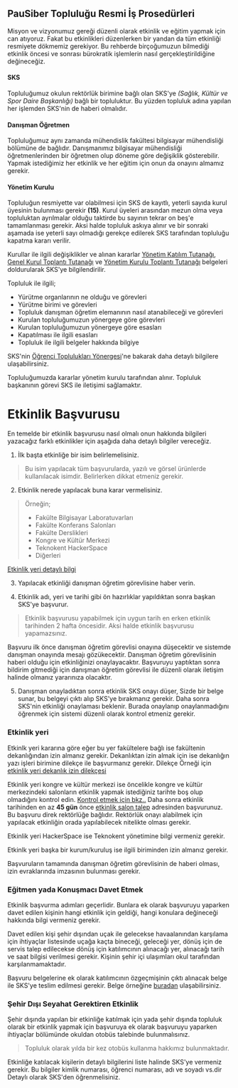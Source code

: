 ## PauSiber Topluluğu Resmi İş Prosedürleri

Misyon ve vizyonumuz gereği düzenli olarak etkinlik ve eğitim yapmak için can atıyoruz. Fakat bu etkinlikleri düzenlerken bir yandan da tüm etkinliği resmiyete dökmemiz gerekiyor. Bu rehberde birçoğumuzun bilmediği etkinlik öncesi ve sonrası bürokratik işlemlerin nasıl gerçekleştirildiğine değineceğiz.

#### SKS
Topluluğumuz okulun rektörlük birimine bağlı olan SKS'ye *(Sağlık, Kültür ve Spor Daire Başkanlığı)* bağlı bir topluluktur. Bu yüzden topluluk adına yapılan her işlemden SKS'nin de haberi olmalıdır.

#### Danışman Öğretmen
Topluluğumuz aynı zamanda mühendislik fakültesi bilgisayar mühendisliği bölümüne de bağlıdır. Danışmanımız bilgisayar mühendisliği öğretmenlerinden bir öğretmen olup döneme göre değişiklik gösterebilir.  Yapmak istediğimiz her etkinlik ve her eğitim için onun da onayını almamız gerekir.

#### Yönetim Kurulu
Topluluğun resmiyette var olabilmesi için SKS de kayıtlı, yeterli sayıda kurul üyesinin bulunması gerekir **(15)**. Kurul üyeleri arasından mezun olma veya topluluktan ayrılmalar olduğu taktirde bu sayının tekrar on beş'e tamamlanması gerekir. Aksi halde topluluk askıya alınır ve bir sonraki aşamada ise yeterli sayı olmadığı gerekçe edilerek SKS tarafından topluluğu kapatma kararı verilir.

Kurullar ile ilgili değişiklikler ve alınan kararlar [Yönetim Katılım Tutanağı](http://d.pau.edu.tr/130b8545), [Genel Kurul Toplantı Tutanağı](http://d.pau.edu.tr/33fb5170) ve [Yönetim Kurulu Toplantı Tutanağı](http://d.pau.edu.tr/553254d3) belgeleri doldurularak SKS'ye bilgilendirilir.

Topluluk ile ilgili;
 - Yürütme organlarının ne olduğu ve görevleri
 - Yürütme birimi ve görevleri
 - Topluluk danışman öğretim elemanının nasıl atanabileceği ve görevleri
 - Kurulan topluluğumuzun yönergeye göre görevleri
 - Kurulan topluluğumuzun yönergeye göre esasları
 - Kapatılması ile ilgili esasları
 - Topluluk ile ilgili belgeler hakkında bilgiye

SKS'nin [Öğrenci Toplulukları Yönergesi](https://www.pau.edu.tr/sks/tr/sayfa/ogrenci-topluluklari-yonergesi)'ne bakarak daha detaylı bilgilere ulaşabilirsiniz.

Topluluğumuzda kararlar yönetim kurulu tarafından alınır. Topluluk başkanının görevi SKS ile iletişimi sağlamaktır.

# Etkinlik Başvurusu

En temelde bir etkinlik başvurusu nasıl olmalı onun hakkında bilgileri yazacağız farklı etkinlikler için aşağıda daha detaylı bilgiler vereceğiz.

1. İlk başta etkinliğe bir isim belirlemelisiniz.

> Bu isim yapılacak tüm başvurularda, yazılı ve görsel ürünlerde kullanılacak isimdir. Belirlerken dikkat etmeniz gerekir.

2. Etkinlik nerede yapılacak buna karar vermelisiniz.

> Örneğin;
> - Fakülte Bilgisayar Laboratuvarları
> - Fakülte Konferans Salonları
> - Fakülte Derslikleri
> - Kongre ve Kültür Merkezi
> - Teknokent HackerSpace
> - Diğerleri

[Etkinlik yeri detaylı bilgi](#etkinlik-yeri)

3. Yapılacak etkinliği danışman öğretim görevlisine haber verin.

4. Etkinlik adı, yeri ve tarihi gibi ön hazırlıklar yapıldıktan sonra başkan SKS'ye başvurur.

> Etkinlik başvurusu yapabilmek için uygun tarih en erken etkinlik tarihinden 2 hafta öncesidir. Aksi halde etkinlik başvurusu yapamazsınız.

Başvuru ilk önce danışman öğretim görevlisi onayına düşecektir ve sistemde danışman onayında mesajı gözükecektir. Danışman öğretim görevlisinin haberi olduğu için etkinliğinizi onaylayacaktır. Başvuruyu yaptıktan sonra bildirim gitmediği için danışman öğretim görevlisi ile düzenli olarak iletişim halinde olmanız yararınıza olacaktır.

5. Danışman onayladıktan sonra etkinlik SKS onayı düşer, Sizde bir belge sunar, bu belgeyi çıktı alıp SKS'ye bırakmanız gerekir. Daha sonra SKS'nin etkinliği onaylaması beklenir. Burada onaylanıp onaylanmadığını öğrenmek için sistemi düzenli olarak kontrol etmeniz gerekir.

### Etkinlik yeri

Etkinlk yeri kararına göre eğer bu yer fakültelere bağlı ise fakültenin dekanlığından izin almanız gerekir. Dekanlıktan izin almak için ise dekanlığın yazı işleri birimine dilekçe ile başvurmanız gerekir. Dilekçe Örneği için [etkinlik yeri dekanlık izin dilekçesi](/etkinlik-yeri-dekanlik_izin_dilekcesi_ornek.md)

Etkinlik yeri kongre ve kültür merkezi ise öncelikle kongre ve kültür merkezindeki salonların etkinlik yapmak istediğiniz tarihte boş olup olmadığını kontrol edin. [Kontrol etmek için bkz..](https://app.pau.edu.tr/abs/Rezervasyon/SalonEtkinlikTakvim.aspx?target=_blank) Daha sonra etkinlik tarihinden en az **45 gün** önce [etkinlik salon talep](https://app.pau.edu.tr/abs/Rezervasyon/EtkinlikSalonTalepIslemleri.aspx) adresinden başvurunuz. Bu başvuru direk rektörlüğe bağlıdır. Rektörlük onayı alabilmek için yapılacak etkinliğin orada yapılabilecek nitelikte olması gerekir.

Etkinlik yeri HackerSpace ise Teknokent yönetimine bilgi vermeniz gerekir.

Etkinlk yeri başka bir kurum/kuruluş ise ilgili biriminden izin almanız gerekir.

Başvuruların tamamında danışman öğretim görevlisinin de haberi olması, izin evraklarında imzasının bulunması gerekir.

### Eğitmen yada Konuşmacı Davet Etmek
Etkinlik başvurma adımları geçerlidir. Bunlara ek olarak başvuruyu yaparken davet edilen kişinin hangi etkinlik için geldiği, hangi konulara değineceği hakkında bilgi vermeniz gerekir.

Davet edilen kişi şehir dışından uçak ile gelecekse havaalanından karşılama için ihtiyaçlar listesinde uçağa kaçta bineceği, geleceği yer, dönüş için de servis talep edilecekse dönüş için katılımcının alınacağı yer, alınacağı tarih ve saat bilgisi verilmesi gerekir. Kişinin şehir içi ulaşımları okul tarafından karşılanmamaktadır.

Başvuru belgelerine ek olarak katılımcının özgeçmişinin çıktı alınacak belge ile SKS'ye teslim edilmesi gerekir. Belge örneğine [buradan](/katilimci-ozgecmis-ornek.md) ulaşabilirsiniz.

### Şehir Dışı Seyahat Gerektiren Etkinlik

Şehir dışında yapılan bir etkinliğe katılmak için yada şehir dışında topluluk olarak bir etkinlik yapmak için başvuruya ek olarak başvuruyu yaparken ihtiyaçlar bölümünde okuldan otobüs talebinde bulunmalısınız.

> Topluluk olarak yılda bir kez otobüs kullanma hakkımız bulunmaktadır.

Etkinliğe katılacak kişilerin detaylı bilgilerini liste halinde SKS'ye vermeniz gerekir. Bu bilgiler kimlik numarası, öğrenci numarası, adı ve soyadı vs.dir Detaylı olarak SKS'den öğrenmelisiniz.

